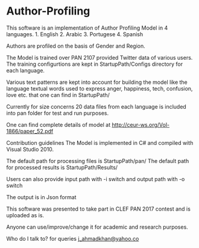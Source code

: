 # Author-Profiling

This software is an implementation of Author Profiling Model in 4 languages. 1. English 2. Arabic 3. Portugese 4. Spanish

Authors are profiled on the basis of Gender and Region.

The Model is trained over PAN 2107 provided Twitter data of various users. The training configurtions are kept in StartupPath/Configs directory for each language.

Various text patterns are kept into account for building the model like the language textual words used to express anger, happiness, tech, confusion, love etc. that one can find in StartupPath/<language dir>

Currently for size concerns 20 data files from each language is included into pan folder for test and run purposes.

One can find complete details of model at http://ceur-ws.org/Vol-1866/paper_52.pdf

Contribution guidelines
The Model is implemented in C# and compiled with Visual Studio 2010.

The default path for processing files is StartupPath/pan/<language dir> The default path for processed results is StartupPath/Results/<language dir>

Users can also provide input path with -i switch and output path with -o switch

The output is in Json format

This software was presented to take part in CLEF PAN 2017 contest and is uploaded as is.

Anyone can use/improve/change it for academic and research purposes.

Who do I talk to?
for queries j_ahmadkhan@yahoo.co
